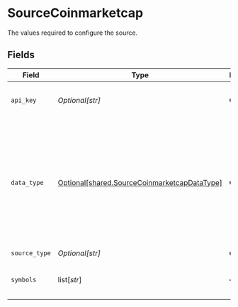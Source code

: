 # SourceCoinmarketcap

The values required to configure the source.


## Fields

| Field                                                                                                                                                                                                                                                                                         | Type                                                                                                                                                                                                                                                                                          | Required                                                                                                                                                                                                                                                                                      | Description                                                                                                                                                                                                                                                                                   |
| --------------------------------------------------------------------------------------------------------------------------------------------------------------------------------------------------------------------------------------------------------------------------------------------- | --------------------------------------------------------------------------------------------------------------------------------------------------------------------------------------------------------------------------------------------------------------------------------------------- | --------------------------------------------------------------------------------------------------------------------------------------------------------------------------------------------------------------------------------------------------------------------------------------------- | --------------------------------------------------------------------------------------------------------------------------------------------------------------------------------------------------------------------------------------------------------------------------------------------- |
| `api_key`                                                                                                                                                                                                                                                                                     | *Optional[str]*                                                                                                                                                                                                                                                                               | :heavy_check_mark:                                                                                                                                                                                                                                                                            | Your API Key. See <a href="https://coinmarketcap.com/api/documentation/v1/#section/Authentication">here</a>. The token is case sensitive.                                                                                                                                                     |
| `data_type`                                                                                                                                                                                                                                                                                   | [Optional[shared.SourceCoinmarketcapDataType]](undefined/models/shared/sourcecoinmarketcapdatatype.md)                                                                                                                                                                                        | :heavy_check_mark:                                                                                                                                                                                                                                                                            | /latest: Latest market ticker quotes and averages for cryptocurrencies and exchanges. /historical: Intervals of historic market data like OHLCV data or data for use in charting libraries. See <a href="https://coinmarketcap.com/api/documentation/v1/#section/Endpoint-Overview">here</a>. |
| `source_type`                                                                                                                                                                                                                                                                                 | *Optional[str]*                                                                                                                                                                                                                                                                               | :heavy_check_mark:                                                                                                                                                                                                                                                                            | N/A                                                                                                                                                                                                                                                                                           |
| `symbols`                                                                                                                                                                                                                                                                                     | list[*str*]                                                                                                                                                                                                                                                                                   | :heavy_minus_sign:                                                                                                                                                                                                                                                                            | Cryptocurrency symbols. (only used for quotes stream)                                                                                                                                                                                                                                         |